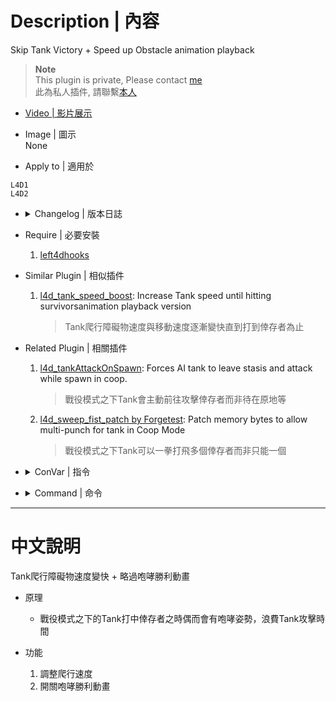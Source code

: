 # Description | 內容
Skip Tank Victory + Speed up Obstacle animation playback

> __Note__ <br/>
This plugin is private, Please contact [me](https://github.com/fbef0102/Game-Private_Plugin#私人插件列表-private-plugins-list)<br/>
此為私人插件, 請聯繫[本人](https://github.com/fbef0102/Game-Private_Plugin#私人插件列表-private-plugins-list)

* [Video | 影片展示](https://youtu.be/UYLsDKxyHs8)

* Image | 圖示
<br/>None

* Apply to | 適用於
```
L4D1
L4D2
```

* <details><summary>Changelog | 版本日誌</summary>

	* v1.0.6
		* Support L4D1

	* v1.0.5
		* [By sorallll](https://forums.alliedmods.net/showthread.php?t=336707)
</details>

* Require | 必要安裝
	1. [left4dhooks](https://forums.alliedmods.net/showthread.php?t=321696)

* Similar Plugin | 相似插件
	1. [l4d_tank_speed_boost](https://github.com/fbef0102/Game-Private_Plugin/tree/main/l4d_tank_speed_boost): Increase Tank speed until hitting survivorsanimation playback version
		> Tank爬行障礙物速度與移動速度逐漸變快直到打到倖存者為止 

* Related Plugin | 相關插件
	1. [l4d_tankAttackOnSpawn](https://github.com/fbef0102/L4D1_2-Plugins/tree/master/l4d_tankAttackOnSpawn): Forces AI tank to leave stasis and attack while spawn in coop.
		> 戰役模式之下Tank會主動前往攻擊倖存者而非待在原地等
	2. [l4d_sweep_fist_patch by Forgetest](https://github.com/Target5150/MoYu_Server_Stupid_Plugins/tree/master/The%20Last%20Stand/l4d_sweep_fist_patch): Patch memory bytes to allow multi-punch for tank in Coop Mode
		> 戰役模式之下Tank可以一拳打飛多個倖存者而非只能一個
* <details><summary>ConVar | 指令</summary>

	* cfg/sourcemod/skip_tank_taunt.cfg
		```php
		// Obstacle animation playback rate (0=off)
		tank_obstacle_animation_playbackrate "2.5"

		// Tank VICTORY/RAGE_AT_ENEMY/RAGE_AT_KNOCKDOWN animation skip (0=off)
		tank_victory_animation_skip "1"
		```
</details>

* <details><summary>Command | 命令</summary>
	None
</details>

- - - -
# 中文說明
Tank爬行障礙物速度變快 + 略過咆哮勝利動畫

* 原理
	* 戰役模式之下的Tank打中倖存者之時偶而會有咆哮姿勢，浪費Tank攻擊時間

* 功能
	1. 調整爬行速度
	2. 開關咆哮勝利動畫